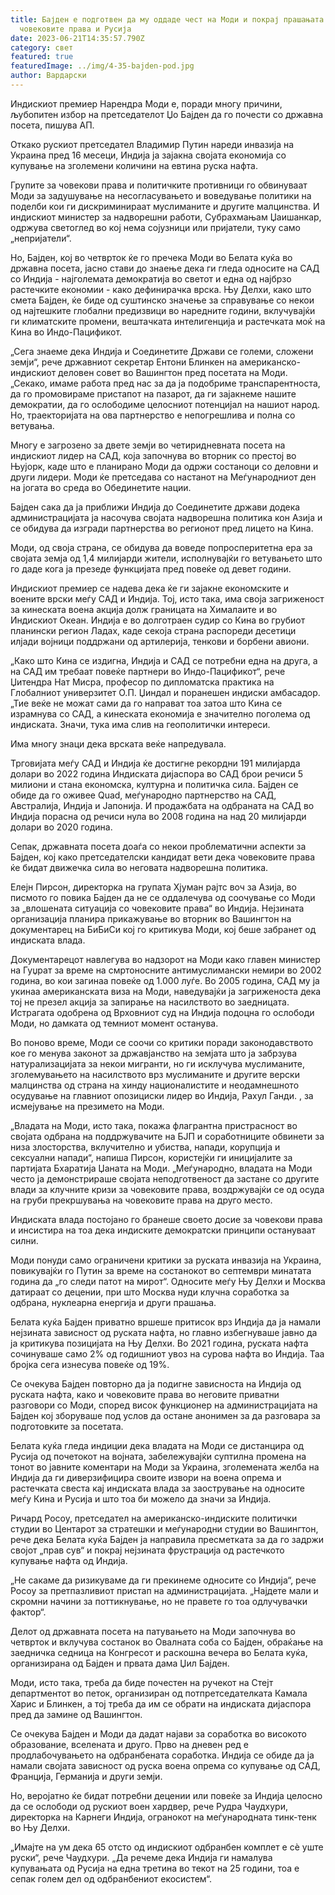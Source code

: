 ```yaml
---
title: Бајден е подготвен да му оддаде чест на Моди и покрај прашањата за
  човековите права и Русија
date: 2023-06-21T14:35:57.790Z
category: свет
featured: true
featuredImage: ../img/4-35-bajden-pod.jpg
author: Вардарски
---
```

Индискиот премиер Нарендра Моди е, поради многу причини, љубопитен избор на претседателот Џо Бајден да го почести со државна посета, пишува АП.

Откако рускиот претседател Владимир Путин нареди инвазија на Украина пред 16 месеци, Индија ја зајакна својата економија со купување на зголемени количини на евтина руска нафта.

Групите за човекови права и политичките противници го обвинуваат Моди за задушување на несогласувањето и воведување политики на поделби кои ги дискриминираат муслиманите и другите малцинства. И индискиот министер за надворешни работи, Субрахмањам Џаишанкар, одржува светоглед во кој нема сојузници или пријатели, туку само „непријатели“.

Но, Бајден, кој во четврток ќе го пречека Моди во Белата куќа во државна посета, јасно стави до знаење дека ги гледа односите на САД со Индија - најголемата демократија во светот и една од најбрзо растечките економии - како дефинирачка врска. Њу Делхи, како што смета Бајден, ќе биде од суштинско значење за справување со некои од најтешките глобални предизвици во наредните години, вклучувајќи ги климатските промени, вештачката интелигенција и растечката моќ на Кина во Индо-Пацификот.

„Сега знаеме дека Индија и Соединетите Држави се големи, сложени земји“, рече државниот секретар Ентони Блинкен на американско-индискиот деловен совет во Вашингтон пред посетата на Моди. „Секако, имаме работа пред нас за да ја подобриме транспарентноста, да го промовираме пристапот на пазарот, да ги зајакнеме нашите демократии, да го ослободиме целосниот потенцијал на нашиот народ. Но, траекторијата на ова партнерство е непогрешлива и полна со ветувања.

Многу е загрозено за двете земји во четиридневната посета на индискиот лидер на САД, која започнува во вторник со престој во Њујорк, каде што е планирано Моди да одржи состаноци со деловни и други лидери. Моди ќе претседава со настанот на Меѓународниот ден на јогата во среда во Обединетите нации.

Бајден сака да ја приближи Индија до Соединетите држави додека администрацијата ја насочува својата надворешна политика кон Азија и се обидува да изгради партнерства во регионот пред лицето на Кина.

Моди, од своја страна, се обидува да воведе попросперитетна ера за својата земја од 1,4 милијарди жители, исполнувајќи го ветувањето што го даде кога ја презеде функцијата пред повеќе од девет години.

Индискиот премиер се надева дека ќе ги зајакне економските и воените врски меѓу САД и Индија. Тој, исто така, има своја загриженост за кинеската воена акција долж границата на Хималаите и во Индискиот Океан. Индија е во долготраен судир со Кина во грубиот планински регион Ладах, каде секоја страна распореди десетици илјади војници поддржани од артилерија, тенкови и борбени авиони.

„Како што Кина се издигна, Индија и САД се потребни една на друга, а на САД им требаат повеќе партнери во Индо-Пацификот“, рече Џитендра Нат Мисра, професор по дипломатска практика на Глобалниот универзитет О.П. Џиндал и поранешен индиски амбасадор. „Тие веќе не можат сами да го направат тоа затоа што Кина се израмнува со САД, а кинеската економија е значително поголема од индиската. Значи, тука има слив на геополитички интереси.

Има многу знаци дека врската веќе напредувала.

Трговијата меѓу САД и Индија ќе достигне рекордни 191 милијарда долари во 2022 година Индиската дијаспора во САД брои речиси 5 милиони и стана економска, културна и политичка сила. Бајден се обиде да го оживее Quad, меѓународно партнерство на САД, Австралија, Индија и Јапонија. И продажбата на одбраната на САД во Индија порасна од речиси нула во 2008 година на над 20 милијарди долари во 2020 година.

Сепак, државната посета доаѓа со некои проблематични аспекти за Бајден, кој како претседателски кандидат вети дека човековите права ќе бидат движечка сила во неговата надворешна политика.

Елејн Пирсон, директорка на групата Хјуман рајтс воч за Азија, во писмото го повика Бајден да не се оддалечува од соочување со Моди за „влошената ситуација со човековите права“ во Индија. Нејзината организација планира прикажување во вторник во Вашингтон на документарец на БиБиСи кој го критикува Моди, кој беше забранет од индиската влада.

Документарецот навлегува во надзорот на Моди како главен министер на Гуџрат за време на смртоносните антимуслимански немири во 2002 година, во кои загинаа повеќе од 1.000 луѓе. Во 2005 година, САД му ја укинаа американската виза на Моди, наведувајќи ја загриженоста дека тој не презел акција за запирање на насилството во заедницата. Истрагата одобрена од Врховниот суд на Индија подоцна го ослободи Моди, но дамката од темниот момент останува.

Во поново време, Моди се соочи со критики поради законодавството кое го менува законот за државјанство на земјата што ја забрзува натурализацијата за некои мигранти, но ги исклучува муслиманите, зголемувањето на насилството врз муслиманите и другите верски малцинства од страна на хинду националистите и неодамнешното осудување на главниот опозициски лидер во Индија, Рахул Ганди. , за исмејување на презимето на Моди.

„Владата на Моди, исто така, покажа флагрантна пристрасност во својата одбрана на поддржувачите на БЈП и соработниците обвинети за низа злосторства, вклучително и убиства, напади, корупција и сексуални напади“, напиша Пирсон, користејќи ги иницијалите за партијата Бхаратија Џаната на Моди. „Меѓународно, владата на Моди често ја демонстрираше својата неподготвеност да застане со другите влади за клучните кризи за човековите права, воздржувајќи се од осуда на груби прекршувања на човековите права на друго место.

Индиската влада постојано го бранеше своето досие за човекови права и инсистира на тоа дека индиските демократски принципи остануваат силни.

Моди понуди само ограничени критики за руската инвазија на Украина, повикувајќи го Путин за време на состанокот во септември минатата година да „го следи патот на мирот“. Односите меѓу Њу Делхи и Москва датираат со децении, при што Москва нуди клучна соработка за одбрана, нуклеарна енергија и други прашања.

Белата куќа Бајден приватно вршеше притисок врз Индија да ја намали нејзината зависност од руската нафта, но главно избегнуваше јавно да ја критикува позицијата на Њу Делхи. Во 2021 година, руската нафта сочинуваше само 2% од годишниот увоз на сурова нафта во Индија. Таа бројка сега изнесува повеќе од 19%.

Се очекува Бајден повторно да ја подигне зависноста на Индија од руската нафта, како и човековите права во неговите приватни разговори со Моди, според висок функционер на администрацијата на Бајден кој зборуваше под услов да остане анонимен за да разговара за подготовките за посетата.

Белата куќа гледа индиции дека владата на Моди се дистанцира од Русија од почетокот на војната, забележувајќи суптилна промена на тонот во јавните коментари на Моди за Украина, зголемената желба на Индија да ги диверзифицира своите извори на воена опрема и растечката свеста кај индиската влада за заострување на односите меѓу Кина и Русија и што тоа би можело да значи за Индија.

Ричард Росоу, претседател на американско-индиските политички студии во Центарот за стратешки и меѓународни студии во Вашингтон, рече дека Белата куќа Бајден ја направила пресметката за да го задржи својот „прав сув“ и покрај нејзината фрустрација од растечкото купување нафта од Индија.

„Не сакаме да ризикуваме да ги прекинеме односите со Индија“, рече Росоу за претпазливиот пристап на администрацијата. „Најдете мали и скромни начини за поттикнување, но не правете го тоа одлучувачки фактор“.

Делот од државната посета на патувањето на Моди започнува во четврток и вклучува состанок во Овалната соба со Бајден, обраќање на заедничка седница на Конгресот и раскошна вечера во Белата куќа, организирана од Бајден и првата дама Џил Бајден.

Моди, исто така, треба да биде почестен на ручекот на Стејт департментот во петок, организиран од потпретседателката Камала Харис и Блинкен, а тој треба да им се обрати на индиската дијаспора пред да замине од Вашингтон.

Се очекува Бајден и Моди да дадат најави за соработка во високото образование, вселената и друго. Прво на дневен ред е продлабочувањето на одбранбената соработка. Индија се обиде да ја намали својата зависност од руска воена опрема со купување од САД, Франција, Германија и други земји.

Но, веројатно ќе бидат потребни децении или повеќе за Индија целосно да се ослободи од рускиот воен хардвер, рече Рудра Чаудхури, директорка на Карнеги Индија, огранокот на меѓународната тинк-тенк во Њу Делхи.

„Имајте на ум дека 65 отсто од индискиот одбранбен комплет е сè уште руски“, рече Чаудхури. „Да речеме дека Индија ги намалува купувањата од Русија на една третина во текот на 25 години, тоа е сепак голем дел од одбранбениот екосистем“.